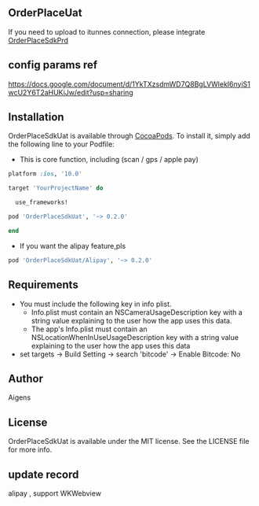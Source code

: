 ## OrderPlaceUat

If you need to upload to itunnes connection, please integrate [OrderPlaceSdkPrd
](https://github.com/AigensTechnology/OrderPlaceSdkPrd)

## config params ref

https://docs.google.com/document/d/1YkTXzsdmWD7Q8BgLVWlekI6nyiS1wcU2Y6T2aHUKiJw/edit?usp=sharing

## Installation

OrderPlaceSdkUat is available through [CocoaPods](https://cocoapods.org). To install
it, simply add the following line to your Podfile:

* This is core function, including (scan / gps / apple pay)

```ruby
platform :ios, '10.0'

target 'YourProjectName' do

  use_frameworks!

pod 'OrderPlaceSdkUat', '~> 0.2.0'

end

```

* If you want the alipay feature,pls

```rb
pod 'OrderPlaceSdkUat/Alipay', '~> 0.2.0'
```
## Requirements
* You must include the following key in info plist.
	- Info.plist must contain an NSCameraUsageDescription key with a string value explaining to the user how the app uses this data.
	- The app's Info.plist must contain an NSLocationWhenInUseUsageDescription key with a string value explaining to the user how the app uses this data
* set targets -> Build Setting -> search 'bitcode' -> Enable Bitcode: No

## Author

Aigens

## License

OrderPlaceSdkUat is available under the MIT license. See the LICENSE file for more info.

## update record

alipay , support WKWebview


